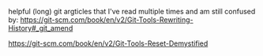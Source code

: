 
helpful (long) git argticles that I've read multiple times and am still confused by:
https://git-scm.com/book/en/v2/Git-Tools-Rewriting-History#_git_amend

https://git-scm.com/book/en/v2/Git-Tools-Reset-Demystified

